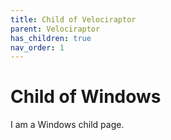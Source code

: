 ```yaml
---
title: Child of Velociraptor
parent: Velociraptor
has_children: true
nav_order: 1
---
```


# Child of Windows

I am a Windows child page.
